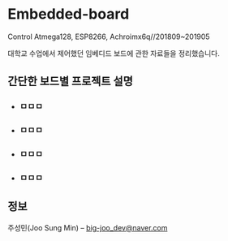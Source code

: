 # Embedded-board
Control Atmega128, ESP8266, Achroimx6q//201809~201905  


 대학교 수업에서 제어했던 임베디드 보드에 관한 자료들을 정리했습니다.  
  

  

 ## 간단한 보드별 프로젝트 설명 
 
* ### ㅁㅁㅁ    
  

  
* ### ㅁㅁㅁ 

 
* ### ㅁㅁㅁ  
* ### ㅁㅁㅁ  



 ## 정보

 주성민(Joo Sung Min) – big-joo_dev@naver.com
